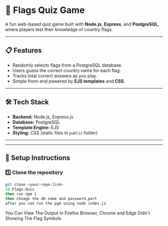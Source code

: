 # 🚩 Flags Quiz Game  

A fun web-based quiz game built with **Node.js**, **Express**, and **PostgreSQL**, where players test their knowledge of country flags.  

---

## 📋 Features
- Randomly selects flags from a PostgreSQL database.
- Users guess the correct country name for each flag.
- Tracks total correct answers as you play.
- Simple front-end powered by **EJS templates** and **CSS**.

---

## 🛠️ Tech Stack
- **Backend:** Node.js, Express.js  
- **Database:** PostgreSQL  
- **Template Engine:** EJS  
- **Styling:** CSS (static files in `public` folder)

---

---

## 🚀 Setup Instructions

### 1️⃣ Clone the repository
```bash
git clone <your-repo-link>
cd Flags-Quiz
then run npm i
then chnage the db name and password,port
after you can run the pgm using node index.js
```
You Can View The Output In Firefox Browser, Chrome and Edge Didn't Showing The Flag Symbols
